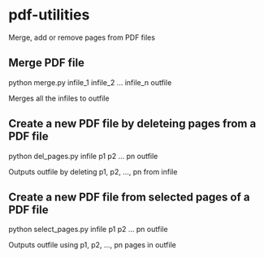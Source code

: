 # pdf-utilities
Merge, add or remove pages from PDF files

## Merge PDF file
python merge.py infile\_1 infile\_2 ... infile\_n outfile

Merges all the infiles to outfile

## Create a new PDF file by deleteing pages from a PDF file
python del\_pages.py infile p1 p2 ... pn outfile

Outputs outfile by deleting p1, p2, ..., pn from infile 

## Create a new PDF file from selected pages of a PDF file
python select\_pages.py infile p1 p2 ... pn outfile

Outputs outfile using p1, p2, ..., pn pages in outfile

